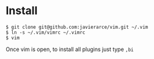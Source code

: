 Install
=======

    $ git clone git@github.com:javierarce/vim.git ~/.vim
    $ ln -s ~/.vim/vimrc ~/.vimrc
    $ vim

Once vim is open, to install all plugins just type `,bi`
